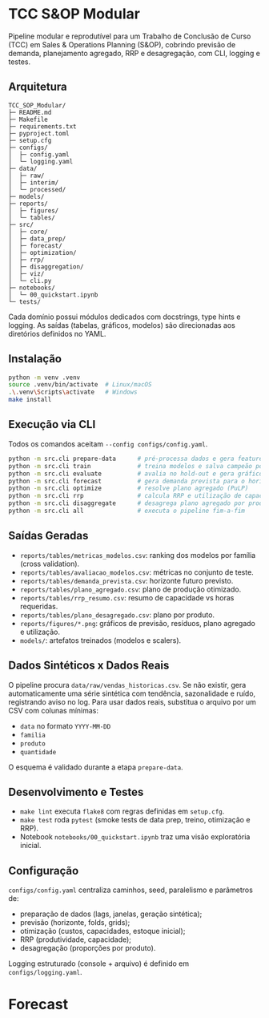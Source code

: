 # TCC S&OP Modular

Pipeline modular e reprodutível para um Trabalho de Conclusão de Curso (TCC) em Sales & Operations Planning (S&OP), cobrindo previsão de demanda, planejamento agregado, RRP e desagregação, com CLI, logging e testes.

## Arquitetura

```
TCC_SOP_Modular/
├─ README.md
├─ Makefile
├─ requirements.txt
├─ pyproject.toml
├─ setup.cfg
├─ configs/
│  ├─ config.yaml
│  └─ logging.yaml
├─ data/
│  ├─ raw/
│  ├─ interim/
│  └─ processed/
├─ models/
├─ reports/
│  ├─ figures/
│  └─ tables/
├─ src/
│  ├─ core/
│  ├─ data_prep/
│  ├─ forecast/
│  ├─ optimization/
│  ├─ rrp/
│  ├─ disaggregation/
│  ├─ viz/
│  └─ cli.py
├─ notebooks/
│  └─ 00_quickstart.ipynb
└─ tests/
```

Cada domínio possui módulos dedicados com docstrings, type hints e logging. As saídas (tabelas, gráficos, modelos) são direcionadas aos diretórios definidos no YAML.

## Instalação

```bash
python -m venv .venv
source .venv/bin/activate  # Linux/macOS
.\.venv\Scripts\activate   # Windows
make install
```

## Execução via CLI

Todos os comandos aceitam `--config configs/config.yaml`.

```bash
python -m src.cli prepare-data      # pré-processa dados e gera features
python -m src.cli train             # treina modelos e salva campeão por família
python -m src.cli evaluate          # avalia no hold-out e gera gráficos
python -m src.cli forecast          # gera demanda prevista para o horizonte configurado
python -m src.cli optimize          # resolve plano agregado (PuLP)
python -m src.cli rrp               # calcula RRP e utilização de capacidade
python -m src.cli disaggregate      # desagrega plano agregado por produto
python -m src.cli all               # executa o pipeline fim-a-fim
```

## Saídas Geradas

- `reports/tables/metricas_modelos.csv`: ranking dos modelos por família (cross validation).
- `reports/tables/avaliacao_modelos.csv`: métricas no conjunto de teste.
- `reports/tables/demanda_prevista.csv`: horizonte futuro previsto.
- `reports/tables/plano_agregado.csv`: plano de produção otimizado.
- `reports/tables/rrp_resumo.csv`: resumo de capacidade vs horas requeridas.
- `reports/tables/plano_desagregado.csv`: plano por produto.
- `reports/figures/*.png`: gráficos de previsão, resíduos, plano agregado e utilização.
- `models/`: artefatos treinados (modelos e scalers).

## Dados Sintéticos x Dados Reais

O pipeline procura `data/raw/vendas_historicas.csv`. Se não existir, gera automaticamente uma série sintética com tendência, sazonalidade e ruído, registrando aviso no log. Para usar dados reais, substitua o arquivo por um CSV com colunas mínimas:

- `data` no formato `YYYY-MM-DD`
- `familia`
- `produto`
- `quantidade`

O esquema é validado durante a etapa `prepare-data`.

## Desenvolvimento e Testes

- `make lint` executa `flake8` com regras definidas em `setup.cfg`.
- `make test` roda `pytest` (smoke tests de data prep, treino, otimização e RRP).
- Notebook `notebooks/00_quickstart.ipynb` traz uma visão exploratória inicial.

## Configuração

`configs/config.yaml` centraliza caminhos, seed, paralelismo e parâmetros de:

- preparação de dados (lags, janelas, geração sintética);
- previsão (horizonte, folds, grids);
- otimização (custos, capacidades, estoque inicial);
- RRP (produtividade, capacidade);
- desagregação (proporções por produto).

Logging estruturado (console + arquivo) é definido em `configs/logging.yaml`.
# Forecast
